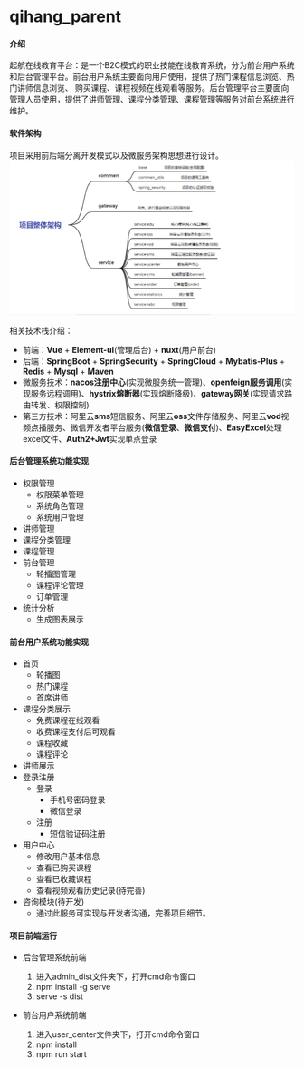 # qihang_parent

#### 介绍
起航在线教育平台：是一个B2C模式的职业技能在线教育系统，分为前台用户系统和后台管理平台。前台用户系统主要面向用户使用，提供了热门课程信息浏览、热门讲师信息浏览、
                购买课程、课程视频在线观看等服务。后台管理平台主要面向管理人员使用，提供了讲师管理、课程分类管理、课程管理等服务对前台系统进行维护。

#### 软件架构
项目采用前后端分离开发模式以及微服务架构思想进行设计。
![输入图片说明](整体架构图.png)

相关技术栈介绍：
- 前端：**Vue** + **Element-ui**(管理后台) + **nuxt**(用户前台)
- 后端：**SpringBoot** + **SpringSecurity** + **SpringCloud** + **Mybatis-Plus** + **Redis** + **Mysql** + **Maven**
- 微服务技术：**nacos注册中心**(实现微服务统一管理)、**openfeign服务调用**(实现服务远程调用)、**hystrix熔断器**(实现熔断降级)、**gateway网关**(实现请求路由转发、权限控制)
- 第三方技术：阿里云**sms**短信服务、阿里云**oss**文件存储服务、阿里云**vod**视频点播服务、微信开发者平台服务(**微信登录**、**微信支付**)、**EasyExcel**处理excel文件、**Auth2+Jwt**实现单点登录


#### 后台管理系统功能实现

- 权限管理
    - 权限菜单管理
    - 系统角色管理
    - 系统用户管理
- 讲师管理
- 课程分类管理
- 课程管理
- 前台管理
    - 轮播图管理
    - 课程评论管理
    - 订单管理
- 统计分析
    - 生成图表展示


#### 前台用户系统功能实现

- 首页
    - 轮播图
    - 热门课程
    - 首席讲师
- 课程分类展示
    - 免费课程在线观看
    - 收费课程支付后可观看
    - 课程收藏
    - 课程评论
- 讲师展示
- 登录注册
    - 登录
        - 手机号密码登录
        - 微信登录
    - 注册
        - 短信验证码注册
- 用户中心
    - 修改用户基本信息
    - 查看已购买课程
    - 查看已收藏课程
    - 查看视频观看历史记录(待完善)
- 咨询模块(待开发)
    - 通过此服务可实现与开发者沟通，完善项目细节。

#### 项目前端运行

- 后台管理系统前端
    1.  进入admin_dist文件夹下，打开cmd命令窗口
    2.  npm install -g serve 
    3.  serve -s dist

- 前台用户系统前端
    1.  进入user_center文件夹下，打开cmd命令窗口
    2.  npm install
    3.  npm run start